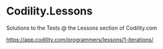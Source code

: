 # Codility.Lessons
Solutions to the Tests @ the Lessons section of Codility.com

https://app.codility.com/programmers/lessons/1-iterations/
